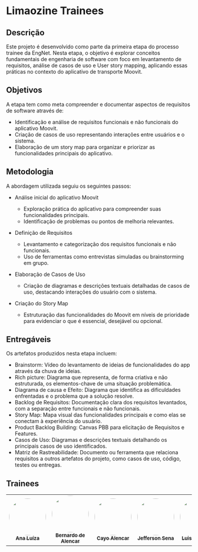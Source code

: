 # Limaozine Trainees

## Descrição
Este projeto é desenvolvido como parte da primeira etapa do processo trainee da EngNet. Nesta etapa, o objetivo é explorar conceitos fundamentais de engenharia de software com foco em levantamento de requisitos, análise de casos de uso e User story mapping, aplicando essas práticas no contexto do aplicativo de transporte Moovit.

## Objetivos

A etapa tem como meta compreender e documentar aspectos de requisitos de software através de:

- Identificação e análise de requisitos funcionais e não funcionais do aplicativo Moovit.
- Criação de casos de uso representando interações entre usuários e o sistema.
- Elaboração de um story map para organizar e priorizar as funcionalidades principais do aplicativo.

## Metodologia

A abordagem utilizada seguiu os seguintes passos:

- Análise inicial do aplicativo Moovit
    - Exploração prática do aplicativo para compreender suas funcionalidades principais.
    - Identificação de problemas ou pontos de melhoria relevantes.

- Definição de Requisitos
    - Levantamento e categorização dos requisitos funcionais e não funcionais.
    - Uso de ferramentas como entrevistas simuladas ou brainstorming em grupo.

- Elaboração de Casos de Uso
    - Criação de diagramas e descrições textuais detalhadas de casos de uso, destacando interações do usuário com o sistema.

- Criação do Story Map
    - Estruturação das funcionalidades do Moovit em níveis de prioridade para evidenciar o que é essencial, desejável ou opcional.

## Entregáveis

Os artefatos produzidos nesta etapa incluem:

- Brainstorm: Vídeo do levantamento de ideias de funcionalidades do app através da chuva de ideias. 
- Rich picture: Diagrama que representa, de forma criativa e não estruturada, os elementos-chave de uma situação problemática.
- Diagrama de causa e Efeito: Diagrama que identifica as dificuldades enfrentadas e o problema que a solução resolve.
- Backlog de Requisitos: Documentação clara dos requisitos levantados, com a separação entre funcionais e não funcionais.
- Story Map: Mapa visual das funcionalidades principais e como elas se conectam à experiência do usuário.
- Product Backlog Building: Canvas PBB para elicitação de Requisitos e Features.
- Casos de Uso: Diagramas e descrições textuais detalhando os principais casos de uso identificados.
- Matriz de Rastreabilidade: Documento ou ferramenta que relaciona requisitos a outros artefatos do projeto, como casos de uso, código, testes ou entregas.



## Trainees

<table>
  <tr>
    <td align="center"><a href="https://github.com/analufernanndess"><img style="border-radius: 50%;" src="https://github.com/analufernanndess.png" width="100px;" alt=""/><br /><sub><b>Ana Luíza</b></sub></a><br />
    <td align="center"><a href="https://github.com/bermardoo"><img style="border-radius: 50%;" src="https://github.com/bermardoo.png" width="100px;" alt=""/><br /><sub><b>Bernardo de Alencar</b></sub></a><br />
    <td align="center"><a href="https://github.com/Cayoalencar"><img style="border-radius: 50%;" src="https://github.com/Cayoalencar.png" width="100px;" alt=""/><br /><sub><b>Cayo Alencar</b></sub></a><br />
    <td align="center"><a href="https://github.com/JeffersonSenaa"><img style="border-radius: 50%;" src="https://github.com/JeffersonSenaa.png" width="100px;" alt=""/><br /><sub><b>Jefferson Sena</b></sub></a><br />
     <td align="center"><a href="https://github.com/Luis-Henrique05"><img style="border-radius: 50%;" src="https://github.com/Luis-Henrique05.png" width="100px;" alt=""/><br /><sub><b>Luis Henrique</b></sub></a><br />
  </tr>
</table>
